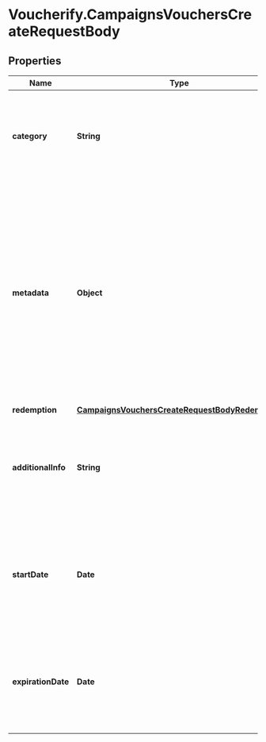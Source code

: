 # Voucherify.CampaignsVouchersCreateRequestBody

## Properties

Name | Type | Description | Notes
------------ | ------------- | ------------- | -------------
**category** | **String** | The category assigned to the campaign. Either pass this parameter OR the &#x60;category_id&#x60;. | [optional] 
**metadata** | **Object** | The metadata object stores all custom attributes assigned to the voucher. A set of key/value pairs that you can attach to a voucher object. It can be useful for storing additional information about the voucher in a structured format. | [optional] 
**redemption** | [**CampaignsVouchersCreateRequestBodyRedemption**](CampaignsVouchersCreateRequestBodyRedemption.md) |  | [optional] 
**additionalInfo** | **String** | An optional field to keep any extra textual information about the code such as a code description and details. | [optional] 
**startDate** | **Date** | Activation timestamp defines when the voucher starts to be active in ISO 8601 format. Voucher is *inactive before* this date.  | [optional] 
**expirationDate** | **Date** | Expiration timestamp defines when the voucher expires in ISO 8601 format.  Voucher is *inactive after* this date. | [optional] 


